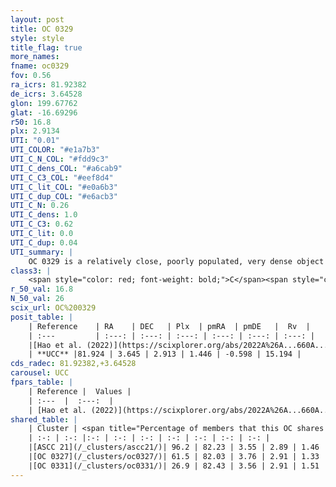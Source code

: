 ```yaml
---
layout: post
title: OC 0329
style: style
title_flag: true
more_names: 
fname: oc0329
fov: 0.56
ra_icrs: 81.92382
de_icrs: 3.64528
glon: 199.67762
glat: -16.69296
r50: 16.8
plx: 2.9134
UTI: "0.01"
UTI_COLOR: "#e1a7b3"
UTI_C_N_COL: "#fdd9c3"
UTI_C_dens_COL: "#a6cab9"
UTI_C_C3_COL: "#eef8d4"
UTI_C_lit_COL: "#e0a6b3"
UTI_C_dup_COL: "#e6acb3"
UTI_C_N: 0.26
UTI_C_dens: 1.0
UTI_C_C3: 0.62
UTI_C_lit: 0.0
UTI_C_dup: 0.04
UTI_summary: |
    OC 0329 is a relatively close, poorly populated, very dense object of intermediate C3 quality. It was recently reported in the literature.<br><br><span style="color: #99180f; font-weight: bold;">Warning: </span>This is very likely a duplicate object, which shares a large percentage of members with at least one previously reported entry, and a significant percentage with at least one entry reported in the same catalogue.
class3: |
    <span style="color: red; font-weight: bold;">C</span><span style="color: green; font-weight: bold;">A</span>
r_50_val: 16.8
N_50_val: 26
scix_url: OC%200329
posit_table: |
    | Reference    | RA    | DEC   | Plx  | pmRA  | pmDE   |  Rv  |
    | :---         | :---: | :---: | :---: | :---: | :---: | :---: |
    |[Hao et al. (2022)](https://scixplorer.org/abs/2022A%26A...660A...4H) | 81.754 | 3.615 | 2.911 | 1.406 | -0.552 | -- |
    | **UCC** |81.924 | 3.645 | 2.913 | 1.446 | -0.598 | 15.194 | 
cds_radec: 81.92382,+3.64528
carousel: UCC
fpars_table: |
    | Reference |  Values |
    | :---  |  :---:  |
    | [Hao et al. (2022)](https://scixplorer.org/abs/2022A%26A...660A...4H) | `AG=0.36, age=6.9, Z=0.021` |
shared_table: |
    | Cluster | <span title="Percentage of members that this OC shares with the ones listed">%</span>   | RA   | DEC   | Plx   | pmRA  | pmDE  | Rv | UTI |
    | :-: | :-: |:-: | :-: | :-: | :-: | :-: | :-: | :-: |
    |[ASCC 21](/_clusters/ascc21/)| 96.2 | 82.23 | 3.55 | 2.89 | 1.46 | -0.61 | 15.49 |0.95 |
    |[OC 0327](/_clusters/oc0327/)| 61.5 | 82.03 | 3.76 | 2.91 | 1.33 | -0.6 | 15.19 |0.03 |
    |[OC 0331](/_clusters/oc0331/)| 26.9 | 82.43 | 3.56 | 2.91 | 1.51 | -0.62 | 13.92 |0.0 |
---
```

